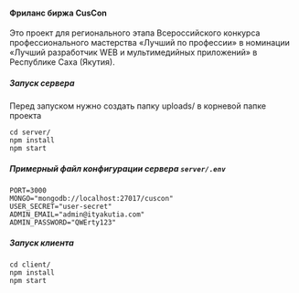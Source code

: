#### Фриланс биржа CusCon

Это проект для регионального этапа Всероссийского конкурса профессионального мастерства «Лучший по профессии» в номинации «Лучший разработчик WEB и мультимедийных приложений» в Республике Саха (Якутия).

##### Запуск сервера

Перед запуском нужно создать папку uploads/ в корневой папке проекта

```
cd server/
npm install
npm start
```

##### Примерный файл конфигурации сервера `server/.env`

```
PORT=3000
MONGO="mongodb://localhost:27017/cuscon"
USER_SECRET="user-secret"
ADMIN_EMAIL="admin@ityakutia.com"
ADMIN_PASSWORD="QWErty123"
```

##### Запуск клиента

```
cd client/
npm install
npm start
```
